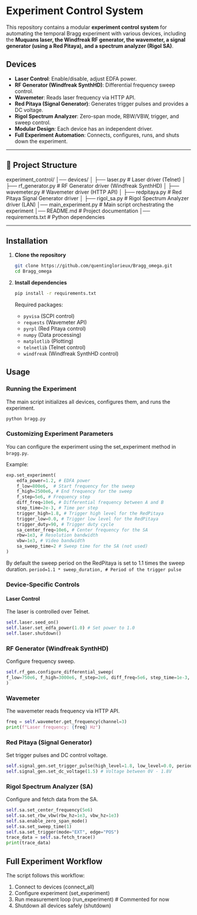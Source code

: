 # Experiment Control System

This repository contains a modular **experiment control system** for automating the temporal Bragg experiment with various devices, including the **Muquans laser, the Windfreak RF generator, the wavemeter, a signal generator (using a Red Pitaya), and a spectrum analyzer (Rigol SA)**.

## **Devices**

- **Laser Control**: Enable/disable, adjust EDFA power.
- **RF Generator (Windfreak SynthHD)**: Differential frequency sweep control.
- **Wavemeter**: Reads laser frequency via HTTP API.
- **Red Pitaya (Signal Generator)**: Generates trigger pulses and provides a DC voltage.
- **Rigol Spectrum Analyzer**: Zero-span mode, RBW/VBW, trigger, and sweep control.
- **Modular Design**: Each device has an independent driver.
- **Full Experiment Automation**: Connects, configures, runs, and shuts down the experiment.

---

## **📂 Project Structure**

experiment_control/
│── devices/
│ ├── laser.py # Laser driver (Telnet)
│ ├── rf_generator.py # RF Generator driver (Windfreak SynthHD)
│ ├── wavemeter.py # Wavemeter driver (HTTP API)
│ ├── redpitaya.py # Red Pitaya Signal Generator driver
│ ├── rigol_sa.py # Rigol Spectrum Analyzer driver (LAN)
│── main_experiment.py # Main script orchestrating the experiment
│── README.md # Project documentation
│── requirements.txt # Python dependencies

---

## **Installation**

1. **Clone the repository**

   ```bash
   git clone https://github.com/quentinglorieux/Bragg_omega.git
   cd Bragg_omega
   ```

2. **Install dependencies**

   ```bash
   pip install -r requirements.txt
   ```

   Required packages:

   - `pyvisa` (SCPI control)
   - `requests` (Wavemeter API)
   - `pyrpl` (Red Pitaya control)
   - `numpy` (Data processing)
   - `matplotlib` (Plotting)
   - `telnetlib` (Telnet control)
   - `windfreak` (Windfreak SynthHD control)

## Usage

### Running the Experiment

The main script initializes all devices, configures them, and runs the experiment.

```bash
python bragg.py
```

### Customizing Experiment Parameters

You can configure the experiment using the set_experiment method in `bragg.py`.

Example:

```python
exp.set_experiment(
    edfa_power=1.2, # EDFA power
    f_low=800e6,  # Start frequency for the sweep
    f_high=2500e6, # End frequency for the sweep
    f_step=5e6, # Frequency step
    diff_freq=10e6, # Differential frequency between A and B
    step_time=2e-3, # Time per step
    trigger_high=1.8, # Trigger high level for the RedPitaya
    trigger_low=0.0, # Trigger low level for the RedPitaya
    trigger_duty=90, # Trigger duty cycle
    sa_center_freq=10e6, # Center frequency for the SA
    rbw=1e3, # Resolution bandwidth
    vbw=1e3, # Video bandwidth
    sa_sweep_time=2 # Sweep time for the SA (not used)
)
```

By default the sweep period on the RedPitaya is set to 1.1 times the sweep duration.
`period=1.1 * sweep_duration, # Period of the trigger pulse`

### Device-Specific Controls

#### Laser Control

The laser is controlled over Telnet.

```python
self.laser.seed_on()
self.laser.set_edfa_power(1.0) # Set power to 1.0
self.laser.shutdown()
```

### RF Generator (Windfreak SynthHD)

Configure frequency sweep.

```python
self.rf_gen.configure_differential_sweep(
f_low=750e6, f_high=3000e6, f_step=2e6, diff_freq=5e6, step_time=1e-3, trigger_mode="full_sweep"
)
```

### Wavemeter

The wavemeter reads frequency via HTTP API.

```python
freq = self.wavemeter.get_frequency(channel=3)
print(f"Laser frequency: {freq} Hz")
```

### Red Pitaya (Signal Generator)

Set trigger pulses and DC control voltage.

```python
self.signal_gen.set_trigger_pulse(high_level=1.8, low_level=0.0, period=1e-3, duty_cycle=50)
self.signal_gen.set_dc_voltage(1.5) # Voltage between 0V - 1.8V
```

### Rigol Spectrum Analyzer (SA)

Configure and fetch data from the SA.

```python
self.sa.set_center_frequency(5e6)
self.sa.set_rbw_vbw(rbw_hz=1e3, vbw_hz=1e3)
self.sa.enable_zero_span_mode()
self.sa.set_sweep_time(1)
self.sa.set_trigger(mode="EXT", edge="POS")
trace_data = self.sa.fetch_trace()
print(trace_data)
```

## Full Experiment Workflow

The script follows this workflow: 
1. Connect to devices (connect_all) 
2. Configure experiment (set_experiment) 
3. Run measurement loop (run_experiment)  # Commented for now
4. Shutdown all devices safely (shutdown)
